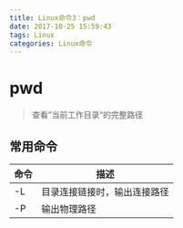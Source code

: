 ```yaml
---
title: Linux命令3：pwd
date: 2017-10-25 15:59:43
tags: Linux
categories: Linux命令
---
```


# pwd

> 查看”当前工作目录“的完整路径

## 常用命令

命令 | 描述
---- | ----
-L | 目录连接链接时，输出连接路径
-P | 输出物理路径
